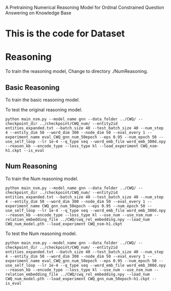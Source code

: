 A Pretraining Numerical Reasoning Model for Ordinal Constrained Question Answering on Knowledge Base

This is the code for 
Dataset
===


Reasoning
===
To train the reasoning model, Change to directory ./NumReasoning.


Basic Reasoning
---

To train the basic reasoning model.

To test the original reasoning model.

    python main_nsm.py --model_name gnn --data_folder ../CWQ/ --checkpoint_dir ../checkpoint/CWQ_num/ --entity2id entities_expanded.txt --batch_size 40 --test_batch_size 40 --num_step 4 --entity_dim 50 --word_dim 300 --node_dim 50 --eval_every 1 --experiment_name eval_CWQ_gnn_num_50epoch --eps 0.95 --num_epoch 50 --use_self_loop --lr 1e-4 --q_type seq --word_emb_file word_emb_300d.npy --reason_kb --encode_type --loss_type kl --load_experiment CWQ_nsm-h1.ckpt --is_eval

Num Reasoning
---

To train the Num reasoning model.

    python main_nsm.py --model_name gnn --data_folder ../CWQ/ --checkpoint_dir ../checkpoint/CWQ_num/ --entity2id entities_expanded.txt --batch_size 40 --test_batch_size 40 --num_step 4 --entity_dim 50 --word_dim 300 --node_dim 50 --eval_every 1 --experiment_name CWQ_gnn_num_50epoch --eps 0.95 --num_epoch 50 --use_self_loop --lr 1e-4 --q_type seq --word_emb_file word_emb_300d.npy --reason_kb --encode_type --loss_type kl --use_num --use_nsm_num --relation_embedding_file ../CWQ/cwq_rel_embedding.npy --load_num CWQ_num_model.pth --load_experiment CWQ_nsm-h1.ckpt

To test the Num reasoning model.

    python main_nsm.py --model_name gnn --data_folder ../CWQ/ --checkpoint_dir ../checkpoint/CWQ_num/ --entity2id entities_expanded.txt --batch_size 40 --test_batch_size 40 --num_step 4 --entity_dim 50 --word_dim 300 --node_dim 50 --eval_every 1 --experiment_name eval_CWQ_gnn_num_50epoch --eps 0.95 --num_epoch 50 --use_self_loop --lr 1e-4 --q_type seq --word_emb_file word_emb_300d.npy --reason_kb --encode_type --loss_type kl --use_num --use_nsm_num --relation_embedding_file ../CWQ/cwq_rel_embedding.npy --load_num CWQ_num_model.pth --load_experiment CWQ_gnn_num_50epoch-h1.ckpt --is_eval 
